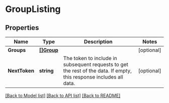 # GroupListing

## Properties

Name | Type | Description | Notes
------------ | ------------- | ------------- | -------------
**Groups** | [**[]Group**](Group.md) |  | [optional] 
**NextToken** | **string** | The token to include in subsequent requests to get the rest of the data. If empty, this response includes all data. | [optional] 

[[Back to Model list]](../README.md#documentation-for-models) [[Back to API list]](../README.md#documentation-for-api-endpoints) [[Back to README]](../README.md)


